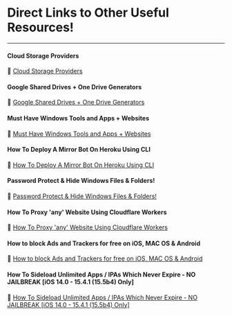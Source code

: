 # Direct Links to Other Useful Resources!

***

#### Cloud Storage Providers

🔸 [Cloud Storage Providers](https://rentry.org/champagne\_guides/#cloud-storage-providers)

#### Google Shared Drives + One Drive Generators

🔸 [Google Shared Drives + One Drive Generators](https://rentry.org/champagne\_guides/#google-shared-drives-one-drive-generators)

#### Must Have Windows Tools and Apps + Websites

🔸 [Must Have Windows Tools and Apps + Websites](https://rentry.org/champagne\_guides/#windows-tools-and-apps-websites)

#### How To Deploy A Mirror Bot On Heroku Using CLI

🔸 [How To Deploy A Mirror Bot On Heroku Using CLI](https://rentry.org/champagne\_guides/#how-to-deploy-a-mirror-bot-on-heroku-using-cli)

#### Password Protect & Hide Windows Files & Folders!

🔸 [Password Protect & Hide Windows Files & Folders!](https://rentry.org/champagne\_guides/#password-protect-hide-windows-files-folders)

#### How To Proxy 'any' Website Using Cloudflare Workers

🔸 [How To Proxy 'any' Website Using Cloudflare Workers](https://rentry.org/champagne\_guides/#how-to-proxy-any-website-using-cloudflare-workers)

#### How to block Ads and Trackers for free on iOS, MAC OS & Android

🔸 [How to block Ads and Trackers for free on iOS, MAC OS & Android](https://rentry.org/champagne\_guides/#how-to-block-ads-and-trackers-for-free-on-ios-mac-os-android)

#### How To Sideload Unlimited Apps / IPAs Which Never Expire - NO JAILBREAK \[iOS 14.0 - 15.4.1 (15.5b4) Only]

🔸 [How To Sideload Unlimited Apps / IPAs Which Never Expire - NO JAILBREAK \[iOS 14.0 - 15.4.1 (15.5b4) Only\]](https://rentry.org/champagne\_guides/#how-to-sideload-unlimited-apps-ipas-which-never-expire-no-jailbreak-ios-15-1511-only)
